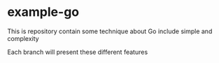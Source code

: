 # example-go

This is repository contain some technique about Go include simple and complexity

Each branch will present these different features